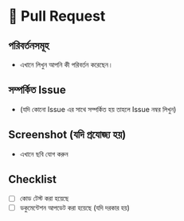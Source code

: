 # 📌 Pull Request

## পরিবর্তনসমূহ

- এখানে লিখুন আপনি কী পরিবর্তন করেছেন।

## সম্পর্কিত Issue

- (যদি কোনো Issue এর সাথে সম্পর্কিত হয় তাহলে Issue নম্বর লিখুন)

## Screenshot (যদি প্রযোজ্য হয়)

- এখানে ছবি যোগ করুন

## Checklist

- [ ] কোড টেস্ট করা হয়েছে
- [ ] ডকুমেন্টেশন আপডেট করা হয়েছে (যদি দরকার হয়)
